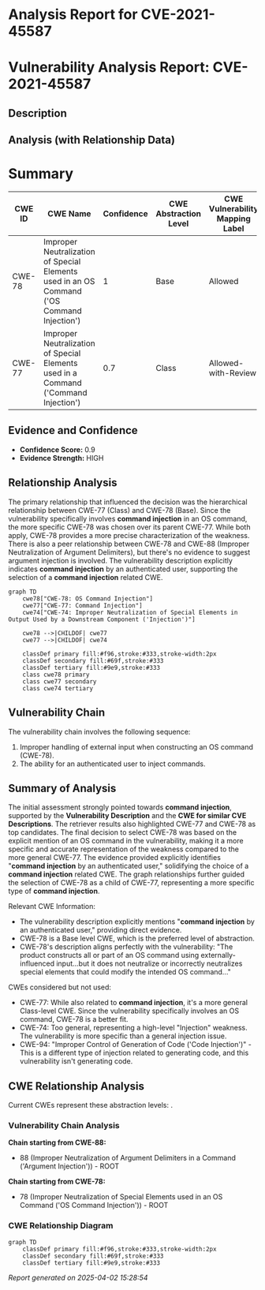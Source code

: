 # Analysis Report for CVE-2021-45587

# Vulnerability Analysis Report: CVE-2021-45587

## Description



## Analysis (with Relationship Data)

# Summary
| CWE ID  | CWE Name   | Confidence | CWE Abstraction Level | CWE Vulnerability Mapping Label | CWE-Vulnerability Mapping Notes |
|------------------|--------------------------------------------------------------------------------------------------|------------------|--------------------------|------------------------------------|------------------------------------------------------------------------------------------------------------|
| CWE-78 | Improper Neutralization of Special Elements used in an OS Command ('OS Command Injection') | 1 | Base | Allowed | Primary CWE |
| CWE-77 | Improper Neutralization of Special Elements used in a Command ('Command Injection') | 0.7 | Class | Allowed-with-Review | Secondary Candidate |

## Evidence and Confidence

*   **Confidence Score:** 0.9
*   **Evidence Strength:** HIGH

## Relationship Analysis
The primary relationship that influenced the decision was the hierarchical relationship between CWE-77 (Class) and CWE-78 (Base). Since the vulnerability specifically involves **command injection** in an OS command, the more specific CWE-78 was chosen over its parent CWE-77. While both apply, CWE-78 provides a more precise characterization of the weakness. There is also a peer relationship between CWE-78 and CWE-88 (Improper Neutralization of Argument Delimiters), but there's no evidence to suggest argument injection is involved. The vulnerability description explicitly indicates **command injection** by an authenticated user, supporting the selection of a **command injection** related CWE.

```mermaid
graph TD
    cwe78["CWE-78: OS Command Injection"]
    cwe77["CWE-77: Command Injection"]
    cwe74["CWE-74: Improper Neutralization of Special Elements in Output Used by a Downstream Component ('Injection')"]
    
    cwe78 -->|CHILDOF| cwe77
    cwe77 -->|CHILDOF| cwe74
    
    classDef primary fill:#f96,stroke:#333,stroke-width:2px
    classDef secondary fill:#69f,stroke:#333
    classDef tertiary fill:#9e9,stroke:#333
    class cwe78 primary
    class cwe77 secondary
    class cwe74 tertiary
```

## Vulnerability Chain
The vulnerability chain involves the following sequence:
1.  Improper handling of external input when constructing an OS command (CWE-78).
2.  The ability for an authenticated user to inject commands.

## Summary of Analysis
The initial assessment strongly pointed towards **command injection**, supported by the **Vulnerability Description** and the **CWE for similar CVE Descriptions**. The retriever results also highlighted CWE-77 and CWE-78 as top candidates. The final decision to select CWE-78 was based on the explicit mention of an OS command in the vulnerability, making it a more specific and accurate representation of the weakness compared to the more general CWE-77. The evidence provided explicitly identifies "**command injection** by an authenticated user," solidifying the choice of a **command injection** related CWE. The graph relationships further guided the selection of CWE-78 as a child of CWE-77, representing a more specific type of **command injection**.

Relevant CWE Information:
- The vulnerability description explicitly mentions "**command injection** by an authenticated user," providing direct evidence.
- CWE-78 is a Base level CWE, which is the preferred level of abstraction.
- CWE-78's description aligns perfectly with the vulnerability: "The product constructs all or part of an OS command using externally-influenced input...but it does not neutralize or incorrectly neutralizes special elements that could modify the intended OS command..."

CWEs considered but not used:
- CWE-77: While also related to **command injection**, it's a more general Class-level CWE. Since the vulnerability specifically involves an OS command, CWE-78 is a better fit.
- CWE-74: Too general, representing a high-level "Injection" weakness. The vulnerability is more specific than a general injection issue.
- CWE-94: "Improper Control of Generation of Code ('Code Injection')" - This is a different type of injection related to generating code, and this vulnerability isn't generating code.


## CWE Relationship Analysis

Current CWEs represent these abstraction levels: .


### Vulnerability Chain Analysis

**Chain starting from CWE-88:**
- 88 (Improper Neutralization of Argument Delimiters in a Command ('Argument Injection')) - ROOT


**Chain starting from CWE-78:**
- 78 (Improper Neutralization of Special Elements used in an OS Command ('OS Command Injection')) - ROOT



### CWE Relationship Diagram

```mermaid
graph TD
    classDef primary fill:#f96,stroke:#333,stroke-width:2px
    classDef secondary fill:#69f,stroke:#333
    classDef tertiary fill:#9e9,stroke:#333
```



*Report generated on 2025-04-02 15:28:54*
